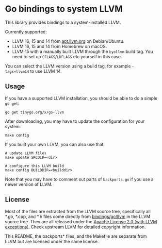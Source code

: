# Go bindings to system LLVM

This library provides bindings to a system-installed LLVM.

Currently supported:

  * LLVM 16, 15 and 14 from [apt.llvm.org](http://apt.llvm.org/) on Debian/Ubuntu.
  * LLVM 16, 15 and 14 from Homebrew on macOS.
  * LLVM 15 with a manually built LLVM through the `byollvm` build tag. You
    need to set up `CFLAGS`/`LDFLAGS` etc yourself in this case.

You can select the LLVM version using a build tag, for example `-tags=llvm14`
to use LLVM 14.

## Usage

If you have a supported LLVM installation, you should be able to do a simple `go get`:

    go get tinygo.org/x/go-llvm

After downloading, you may have to update the configuration for your system:

    make config

If you built your own LLVM, you can also use that:

    # update LLVM files
    make update SRCDIR=<dir>
    
    # configure this LLVM build
    make config BUILDDIR=<builddir>

Note that you may have to comment out parts of `backports.go` if you use a
newer version of LLVM.

## License

Most of the files are extracted from the LLVM source tree, specifically all
\*.go, \*.cpp, and \*.h files come directly from
[bindings/go/llvm](https://github.com/llvm-mirror/llvm/tree/release_80/bindings/go/llvm)
in the LLVM source tree. They are all released under the [Apache License 2.0
(with LLVM exceptions)](http://releases.llvm.org/9.0.0/LICENSE.TXT). Check
upstream LLVM for detailed copyright information.

This README, the backports\* files, and the Makefile are separate from LLVM but
are licensed under the same license.
